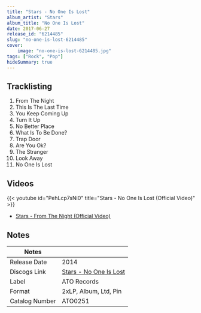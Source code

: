 ```yaml
---
title: "Stars - No One Is Lost"
album_artist: "Stars"
album_title: "No One Is Lost"
date: 2017-06-27
release_id: "6214485"
slug: "no-one-is-lost-6214485"
cover:
    image: "no-one-is-lost-6214485.jpg"
tags: ["Rock", "Pop"]
hideSummary: true
---
```


## Tracklisting
1. From The Night
2. This Is The Last Time
3. You Keep Coming Up
4. Turn It Up
5. No Better Place
6. What Is To Be Done?
7. Trap Door
8. Are You Ok?
9. The Stranger
10. Look Away
11. No One Is Lost

## Videos
{{< youtube id="PehLcp7sNi0" title="Stars - No One Is Lost (Official Video)" >}}
- [Stars - From The Night (Official Video)](https://www.youtube.com/watch?v=Dr5VE3ogdl8)

## Notes

| Notes          |             |
| ---------------| ----------- |
| Release Date   | 2014 |
| Discogs Link   | [Stars - No One Is Lost](https://www.discogs.com/release/6214485) |
| Label          | ATO Records |
| Format         | 2xLP, Album, Ltd, Pin |
| Catalog Number | ATO0251 |

